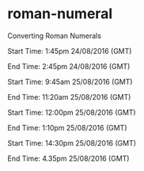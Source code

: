 # roman-numeral
Converting Roman Numerals

Start Time: 1:45pm 24/08/2016 (GMT)

End Time: 2:45pm 24/08/2016 (GMT)

Start Time: 9:45am 25/08/2016 (GMT)

End Time: 11:20am 25/08/2016 (GMT)

Start Time: 12:00pm 25/08/2016 (GMT)

End Time: 1:10pm 25/08/2016 (GMT)

Start Time: 14:30pm 25/08/2016 (GMT)

End Time: 4.35pm 25/08/2016 (GMT)
